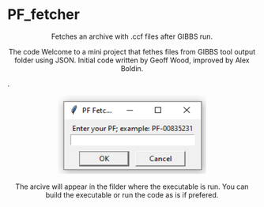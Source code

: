 # PF_fetcher
<p align="center">Fetches an archive with .ccf files after GIBBS run.

<p align="center">
    The code Welcome to a mini project that fethes files from GIBBS tool output folder using JSON.
    Initial code written by Geoff Wood, improved by Alex Boldin. 
  
  
.<!-- PROJECT LOGO -->
<br />
<p align="center">
  <a href="https://github.com/AlexBoldin/PF_fetcher/README.md">
    <img src="/images/fetcher_UI.png" alt="UI created for accessing GIBBS files." width="300" height="160">
  </a>

<p align="center">
    The arcive will appear in the filder where the executable is run. You can build the executable or run the code as is if prefered.

  
   <br />
  </p>
</p>
